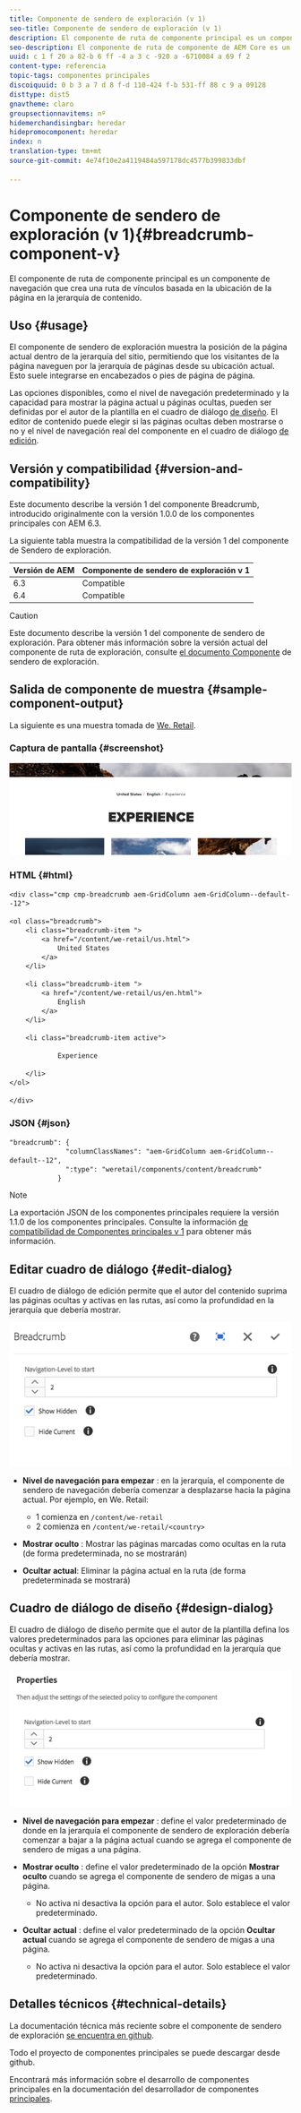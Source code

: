 ```yaml
---
title: Componente de sendero de exploración (v 1)
seo-title: Componente de sendero de exploración (v 1)
description: El componente de ruta de componente principal es un componente de navegación que crea una ruta de vínculos basada en la ubicación de la página en la jerarquía de contenido.
seo-description: El componente de ruta de componente de AEM Core es un componente de navegación que crea una ruta de vínculos basada en la ubicación de la página en la jerarquía de contenido.
uuid: c 1 f 20 a 82-b 6 ff -4 a 3 c -920 a -6710084 a 69 f 2
content-type: referencia
topic-tags: componentes principales
discoiquuid: 0 b 3 a 7 d 8 f-d 110-424 f-b 531-ff 88 c 9 a 09128
disttype: dist5
gnavtheme: claro
groupsectionnavitems: nº
hidemerchandisingbar: heredar
hidepromocomponent: heredar
index: n
translation-type: tm+mt
source-git-commit: 4e74f10e2a4119484a597178dc4577b399833dbf

---
```



# Componente de sendero de exploración (v 1){#breadcrumb-component-v}

El componente de ruta de componente principal es un componente de navegación que crea una ruta de vínculos basada en la ubicación de la página en la jerarquía de contenido.

## Uso {#usage}

El componente de sendero de exploración muestra la posición de la página actual dentro de la jerarquía del sitio, permitiendo que los visitantes de la página naveguen por la jerarquía de páginas desde su ubicación actual. Esto suele integrarse en encabezados o pies de página de página.

Las opciones disponibles, como el nivel de navegación predeterminado y la capacidad para mostrar la página actual u páginas ocultas, pueden ser definidas por el autor de la plantilla en el cuadro de diálogo [de diseño](breadcrumb-v1.md#main-pars_title_1995166862). El editor de contenido puede elegir si las páginas ocultas deben mostrarse o no y el nivel de navegación real del componente en el cuadro de diálogo [de edición](breadcrumb-v1.md#main-pars_title).

## Versión y compatibilidad {#version-and-compatibility}

Este documento describe la versión 1 del componente Breadcrumb, introducido originalmente con la versión 1.0.0 de los componentes principales con AEM 6.3.

La siguiente tabla muestra la compatibilidad de la versión 1 del componente de Sendero de exploración.

| Versión de AEM | Componente de sendero de exploración v 1 |
|--- |--- |
| 6.3 | Compatible |
| 6.4 | Compatible |

>[!CAUTION]
>
>Este documento describe la versión 1 del componente de sendero de exploración.
>Para obtener más información sobre la versión actual del componente de ruta de exploración, consulte [el documento Componente](breadcrumb.md) de sendero de exploración.

## Salida de componente de muestra {#sample-component-output}

La siguiente es una muestra tomada de [We. Retail](https://helpx.adobe.com/experience-manager/6-4/sites/developing/using/we-retail.html).

### Captura de pantalla {#screenshot}

![](assets/chlimage_1-33.png)

### HTML {#html}

```
<div class="cmp cmp-breadcrumb aem-GridColumn aem-GridColumn--default--12">

<ol class="breadcrumb">
    <li class="breadcrumb-item ">
        <a href="/content/we-retail/us.html">
            United States
        </a>
    </li>

    <li class="breadcrumb-item ">
        <a href="/content/we-retail/us/en.html">
            English
        </a>
    </li>

    <li class="breadcrumb-item active">
        
            Experience
        
    </li>
</ol>
 
</div>
```

### JSON {#json}

```
"breadcrumb": {
              "columnClassNames": "aem-GridColumn aem-GridColumn--default--12",
              ":type": "weretail/components/content/breadcrumb"
            }
```

>[!NOTE]
>
>La exportación JSON de los componentes principales requiere la versión 1.1.0 de los componentes principales. Consulte la información [de compatibilidad de Componentes principales v 1](versions.md#main-pars_title_236368006) para obtener más información.

## Editar cuadro de diálogo {#edit-dialog}

El cuadro de diálogo de edición permite que el autor del contenido suprima las páginas ocultas y activas en las rutas, así como la profundidad en la jerarquía que debería mostrar.

![](assets/chlimage_1-34.png)

* **Nivel de navegación para empezar** : en la jerarquía, el componente de sendero de navegación debería comenzar a desplazarse hacia la página actual. Por ejemplo, en We. Retail:

   * 1 comienza en `/content/we-retail`
   * 2 comienza en `/content/we-retail/<country>`

* **Mostrar oculto** : Mostrar las páginas marcadas como ocultas en la ruta (de forma predeterminada, no se mostrarán)
* **Ocultar actual**: Eliminar la página actual en la ruta (de forma predeterminada se mostrará)

## Cuadro de diálogo de diseño {#design-dialog}

El cuadro de diálogo de diseño permite que el autor de la plantilla defina los valores predeterminados para las opciones para eliminar las páginas ocultas y activas en las rutas, así como la profundidad en la jerarquía que debería mostrar.

![](assets/chlimage_1-35.png)

* **Nivel de navegación para empezar** : define el valor predeterminado de donde en la jerarquía el componente de sendero de exploración debería comenzar a bajar a la página actual cuando se agrega el componente de sendero de migas a una página.
* **Mostrar oculto** : define el valor predeterminado de la opción **Mostrar oculto** cuando se agrega el componente de sendero de migas a una página.

   * No activa ni desactiva la opción para el autor. Solo establece el valor predeterminado.

* **Ocultar actual** : define el valor predeterminado de la opción **Ocultar actual** cuando se agrega el componente de sendero de migas a una página.

   * No activa ni desactiva la opción para el autor. Solo establece el valor predeterminado.

## Detalles técnicos {#technical-details}

La documentación técnica más reciente sobre el componente de sendero de exploración [se encuentra en github](https://github.com/adobe/aem-core-wcm-components/tree/master/content/src/content/jcr_root/apps/core/wcm/components/breadcrumb/v1/breadcrumb).

Todo el proyecto de componentes principales se puede descargar desde github.

Encontrará más información sobre el desarrollo de componentes principales en la documentación del desarrollador de componentes [principales](developing.md).
